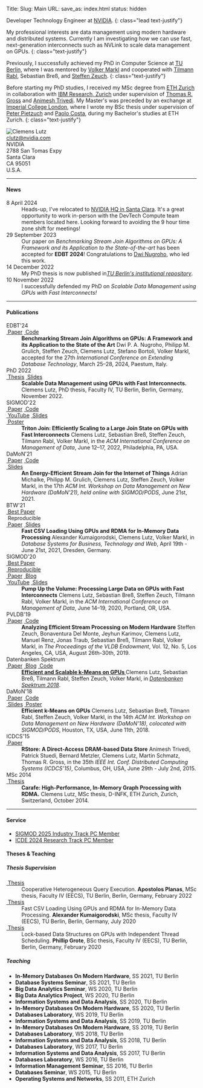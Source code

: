 Title:
Slug: Main
URL:
save_as: index.html
status: hidden

<div markdown=1 class="row">
<div markdown=1 class="col-xs-12 col-sm-12 col-md-8">

Developer Technology Engineer at [NVIDIA](https://www.nvidia.com).
{: class="lead text-justify"}

My professional interests are data management using modern hardware and distributed systems.
Currently I am investigating how we can use fast, next-generation interconnects such as NVLink to scale data management on GPUs.
{: class="text-justify"}

Previously, I successfully achieved my PhD in Computer Science at [TU Berlin](https://www.tu.berlin), where I was
mentored by
[Volker Markl](https://www.tu.berlin/dima/ueber-uns/prof-dr-volker-markl)
and cooperated with
[Tilmann Rabl](https://hpi.de/rabl/team/prof-dr-tilmann-rabl.html),
Sebastian Breß, and
[Steffen Zeuch](https://www.user.tu-berlin.de/zeuchste/).
{: class="text-justify"}

Before starting my PhD studies,
I received my MSc degree from
[ETH Zurich](https://ethz.ch/en.html)
in collaboration with
[IBM Research, Zurich](https://www.zurich.ibm.com)
under supervision of
[Thomas R. Gross](https://www.lst.inf.ethz.ch/people/personal-pages/trg.html)
and
[Animesh Trivedi](https://animeshtrivedi.github.io).
My Master's was preceded by an exchange at
[Imperial College London](https://www.imperial.ac.uk),
where I wrote my BSc thesis under supervision of
[Peter Pietzuch](https://www.doc.ic.ac.uk/~prp)
and
[Paolo Costa](https://www.microsoft.com/en-us/research/people/pcosta),
during my Bachelor's studies at ETH Zurich.
{: class="text-justify"}

</div>
<div class="col-xs-4 col-sm-6 col-md-3">
<img alt="Clemens Lutz" src="{static}/images/clemens_image.jpg" {: class="img-thumbnail center-block"}>
</div>
<div class="col-xs-8 col-sm-6 col-md-4">
<div class="row">
<div class="col-xs-2 text-center col-minimize">
<abbr title="E-mail">
<i class="fa fa-envelope"></i>
</abbr>
</div>
<div class="col-xs-10">
<a href="mailto:clutz@nvidia.com">clutz@nvidia.com</a>
</div>
</div>
<div class="row">
<div class="col-xs-2 col-minimize">
<abbr title="Address">
<i class="fa fa-map-marker"></i>
</abbr>
</div>
<div class="col-xs-10">
NVIDIA<br />
2788 San Tomas Expy<br />
Santa Clara<br />
CA 95051<br />
U.S.A.
</div>
</div>
</div>
</div>
<div markdown=1 class="row">
<div markdown=1 class="col-sm-12">

***
#### News

<dl markdown=1 class="dl-horizontal">

<dt>
8 April 2024
</dt>
<dd>
Heads-up, I've relocated to <a
href="https://nvidianews.nvidia.com/multimedia/santa-clara-headquarters">NVIDIA
HQ in Santa Clara</a>. It's a great opportunity to work in-person with the
DevTech Compute team members located here. Looking forward to avoiding the 9
hour time zone shift for meetings!
</dd>

<dt>
29 September 2023
</dt>
<dd>
Our paper on <em>Benchmarking Stream Join Algorithms on GPUs: A Framework and
its Application to the State-of-the-art</em> has been accepted for <strong>EDBT
2024</strong>! Congratulations to <a href="https://dpanugroho.github.io">Dwi
Nugroho</a>, who led this work.
</dd>

<dt>
14 December 2022
</dt>
<dd>
My PhD thesis is now published in<a
href="https://depositonce.tu-berlin.de/items/a5918658-8f85-4bb5-9668-cb043526b76a"><em>TU
Berlin's institutional repository</em></a>.
</dd>

<dt>
10 November 2022
</dt>
<dd>
I successfully defended my PhD on <em>Scalable Data Management using GPUs with
Fast Interconnects!</em>
</dd>

</dl>

***
#### Publications

<dl markdown=1 class="dl-horizontal">

<dt>
<span class="label label-primary">EDBT'24</span><br class="hidden-xs" />
<a class="label label-default" href="pdfs/edbt_2024_benchmarking_stream_join_algorithms_on_gpus.pdf"><i class="fa fa-file-pdf-o"></i>&nbsp;Paper</a>
<a class="label label-default" href="https://github.com/TU-Berlin-DIMA/gpu-stream-join-benchmark"><i class="fa fa-github"></i>&nbsp;Code</a>
</dt>
<dd>
<strong>Benchmarking Stream Join Algorithms on GPUs: A Framework and its Application to the State of the Art</strong>
Dwi P. A. Nugroho, Philipp M. Grulich, Steffen Zeuch, Clemens Lutz, Stefano Bortoli, Volker Markl, accepted for the
27th <em>International Conference on Extending Database Technology</em>, March 25–28, 2024, Paestum, Italy.
</dd>

<dt>
<span class="label label-primary">PhD 2022</span><br class="hidden-xs" />
<a class="label label-default" href="pdfs/phd_thesis_clemens_lutz.pdf"><i class="fa fa-file-pdf-o"></i>&nbsp;Thesis</a>
<a class="label label-default" href="pdfs/phd_defense_clemens_lutz.pdf"><i class="fa fa-file-powerpoint-o"></i>&nbsp;Slides</a>
</dt>
<dd>
<strong>Scalable Data Management using GPUs with Fast Interconnects.</strong>
Clemens Lutz, PhD thesis, Faculty IV, TU Berlin, Berlin, Germany, November 2022.
</dd>

<dt>
<span class="label label-primary">SIGMOD'22</span><br class="hidden-xs" />
<a class="label label-default" href="pdfs/sigmod_2022_efficiently_scaling_to_a_large_join_state_on_gpus_with_fast_interconnects.pdf"><i class="fa fa-file-pdf-o"></i>&nbsp;Paper</a>
<a class="label label-default" href="https://github.com/TU-Berlin-DIMA/fast-interconnects"><i class="fa fa-github"></i>&nbsp;Code</a>
<br class="hidden-xs" />
<a class="label label-default" href="https://youtu.be/sOxvjcRE3OY"><i class="fa fa-youtube-play"></i>&nbsp;YouTube</a>
<a class="label label-default" href="pdfs/sigmod_2022_efficiently_scaling_to_a_large_join_state_on_gpus_with_fast_interconnects_slides.pdf"><i class="fa fa-file-powerpoint-o"></i>&nbsp;Slides</a>
<br class="hidden-xs" />
<a class="label label-default" href="pdfs/sigmod_2022_efficiently_scaling_to_a_large_join_state_on_gpus_with_fast_interconnects_poster.pdf"><i class="fa fa-comments"></i>&nbsp;Poster</a>
</dt>
<dd>
<strong>Triton Join: Efficiently Scaling to a Large Join State on GPUs with Fast Interconnects</strong>
Clemens Lutz, Sebastian Breß, Steffen Zeuch, Tilmann Rabl, Volker Markl, in the
<em>ACM International Conference on Management of Data</em>, June 12–17, 2022, Philadelphia, PA, USA.
</dd>

<dt>
<span class="label label-primary">DaMoN'21</span><br class="hidden-xs" />
<a class="label label-default" href="pdfs/damon_2021_energy_efficient_stream_join.pdf"><i class="fa fa-file-pdf-o"></i>&nbsp;Paper</a>
<a class="label label-default" href="https://github.com/TU-Berlin-DIMA/ecoJoin"><i class="fa fa-github"></i>&nbsp;Code</a>
<br class="hidden-xs" />
<a class="label label-default" href="pdfs/damon_2021_energy_efficient_stream_join_slides.pdf"><i class="fa fa-file-powerpoint-o"></i>&nbsp;Slides</a>
</dt>
<dd>
<strong>An Energy-Efficient Stream Join for the Internet of Things</strong>
Adrian Michalke, Philipp M. Grulich, Clemens Lutz, Steffen Zeuch, Volker Markl, in the 17th <em>ACM Int. Workshop on Data Management on New Hardware (DaMoN'21), held online with SIGMOD/PODS</em>, June 21st, 2021.
</dd>

<dt>
<span class="label label-primary">BTW'21</span><br class="hidden-xs" />
<a class="label label-warning" href="https://fb-dbis.gi.de/auszeichnungen/btw-best-paper-awards"><i class="fa fa-trophy"></i>&nbsp;Best Paper</a>
<br class="hidden-xs" />
<span class="label label-warning"><i class="fa fa-trophy"></i>&nbsp;Reproducible</span>
<br class="hidden-xs" />
<a class="label label-default" href="pdfs/btw_2021_fast_csv_loading_using_gpus.pdf"><i class="fa fa-file-pdf-o"></i>&nbsp;Paper</a>
<a class="label label-default" href="pdfs/btw_2021_fast_csv_loading_using_gpus_slides.pdf"><i class="fa fa-file-powerpoint-o"></i>&nbsp;Slides</a>
</dt>
<dd>
<strong>Fast CSV Loading Using GPUs and RDMA for In-Memory Data Processing</strong>
Alexander Kumaigorodski, Clemens Lutz, Volker Markl, in
<em>Database Systems for Business, Technology and Web</em>, April 19th - June 21st, 2021, Dresden, Germany.
</dd>

<dt>
<span class="label label-primary">SIGMOD'20</span><br class="hidden-xs" />
<a class="label label-warning" href="https://sigmod2020.org/sigmod_awards.shtml"><i class="fa fa-trophy"></i>&nbsp;Best Paper</a>
<br class="hidden-xs" />
<a class="label label-warning" href="https://dl.acm.org/doi/10.1145/3318464.3389705"><i class="fa fa-trophy"></i>&nbsp;Reproducible</a>
<br class="hidden-xs" />
<a class="label label-default" href="pdfs/sigmod_2020_processing_large_data_on_gpus_with_fast_interconnects.pdf"><i class="fa fa-file-pdf-o"></i>&nbsp;Paper</a>
<a class="label label-default" href="{filename}/20200507_fast_interconnects/fast_interconnects.md"><i class="fa fa-pencil"></i>&nbsp;Blog</a>
<br class="hidden-xs" />
<a class="label label-default" href="https://youtu.be/HAFBkNLGOhI"><i class="fa fa-youtube-play"></i>&nbsp;YouTube</a>
<a class="label label-default" href="pdfs/sigmod_2020_processing_large_data_on_gpus_with_fast_interconnects_slides.pdf"><i class="fa fa-file-powerpoint-o"></i>&nbsp;Slides</a>
</dt>
<dd>
<strong>Pump Up the Volume: Processing Large Data on GPUs with Fast Interconnects</strong>
Clemens Lutz, Sebastian Breß, Steffen Zeuch, Tilmann Rabl, Volker Markl, in the
<em>ACM International Conference on Management of Data</em>, June 14–19, 2020, Portland, OR, USA.
</dd>

<dt>
<span class="label label-primary">PVLDB'19</span><br class="hidden-xs" />
<a class="label label-default" href="pdfs/pvldb_2019_analyzing_efficient_stream_processing.pdf"><i class="fa fa-file-pdf-o"></i>&nbsp;Paper</a>
<a class="label label-default" href="https://github.com/VenturaDelMonte/analyzing-streaming-mhw"><i class="fa fa-github"></i>&nbsp;Code</a>
</dt>
<dd>
<strong>Analyzing Efficient Stream Processing on Modern Hardware</strong>
Steffen Zeuch, Bonaventura Del Monte, Jeyhun Karimov, Clemens Lutz, Manuel Renz, Jonas Traub, Sebastian Breß, Tilmann Rabl, Volker Markl, in
<em>The Proceedings of the VLDB Endowment</em>, Vol. 12, No. 5, Los Angeles, CA, USA, August 26th-30th, 2019.
</dd>

<dt>
<span class="label label-primary">Datenbanken Spektrum</span><br class="hidden-xs" />
<a class="label label-default" href="pdfs/datenbanken_spektrum_2018_efficient_and_scalable_kmeans_on_gpus_accepted_manuscript.pdf"><i class="fa fa-file-pdf-o"></i>&nbsp;Paper</a>
<a class="label label-default" href="https://web.archive.org/web/20201229210251/https://e2data.eu/blog/showcasing-the-potential-of-gpu-acceleration-in-data-analytics"><i class="fa fa-pencil"></i>&nbsp;Blog</a>
<a class="label label-default" href="https://github.com/TU-Berlin-DIMA/CL-kmeans"><i class="fa fa-github"></i>&nbsp;Code</a>
</dt>
<dd>
<strong>
<a href="#" data-toggle="tooltip" title="This is a post-peer-review, pre-copyedit version of an article published in Datenbanken Spektrum. The final authenticated version is available online at: https://doi.org/10.1007/s13222-018-0293-x">
Efficient and Scalable k-Means on GPUs
</a>
</strong>
Clemens Lutz, Sebastian Breß, Tilmann Rabl, Steffen Zeuch, Volker Markl, in <a href="https://doi.org/10.1007/s13222-018-0293-x"><em>Datenbanken Spektrum 2018</em></a>.
</dd>

<dt>
<span class="label label-primary">DaMoN'18</span><br class="hidden-xs" />
<a class="label label-default" href="pdfs/damon_2018_efficient_k-means_on_gpus.pdf"><i class="fa fa-file-pdf-o"></i>&nbsp;Paper</a>
<a class="label label-default" href="https://github.com/TU-Berlin-DIMA/CL-kmeans"><i class="fa fa-github"></i>&nbsp;Code</a>
<br class="hidden-xs" />
<a class="label label-default" href="pdfs/damon_2018_efficient_k-means_on_gpus_slides.pdf"><i class="fa fa-file-powerpoint-o"></i>&nbsp;Slides</a>
<a class="label label-default" href="pdfs/damon_2018_efficient_k-means_on_gpus_poster.pdf"><i class="fa fa-comments"></i>&nbsp;Poster</a>
</dt>
<dd>
<strong>Efficient k-Means on GPUs</strong>
Clemens Lutz, Sebastian Breß, Tilmann Rabl, Steffen Zeuch, Volker Markl, in the 14th <em>ACM Int. Workshop on Data Management on New Hardware (DaMoN'18), colocated with SIGMOD/PODS</em>, Houston, TX, USA, June 11th, 2018.
</dd>

<dt>
<span class="label label-primary">ICDCS'15</span><br class="hidden-xs" />
<a class="label label-default" href="http://ieeexplore.ieee.org/xpl/articleDetails.jsp?arnumber=7164952"><i class="fa fa-external-link"></i>&nbsp;Paper</a>
</dt>
<dd>
<strong>RStore: A Direct-Access DRAM-based Data Store</strong>
Animesh Trivedi, Patrick Stuedi, Bernard Metzler, Clemens Lutz, Martin Schmatz, Thomas R. Gross, in the 35th <em>IEEE Int. Conf. Distributed Computing Systems (ICDCS'15)</em>, Columbus, OH, USA, June 29th - July 2nd, 2015.
</dd>

<dt>
<span class="label label-primary">MSc 2014</span><br class="hidden-xs" />
<a class="label label-default" href="pdfs/msc_thesis_clemens_lutz.pdf"><i class="fa fa-file-pdf-o"></i>&nbsp;Thesis</a>
</dt>
<dd>
<strong>Carafe: High-Performance, In-Memory Graph Processing with RDMA.</strong>
Clemens Lutz, MSc thesis, D-INFK, ETH Zurich, Zurich, Switzerland, October 2014.
</dd>
</dl>

***
#### Service

- [SIGMOD 2025 Industry Track PC Member](https://2025.sigmod.org/org_industrial_pc.shtml)
- [ICDE 2024 Research Track PC Member](https://icde2024.github.io/CFP_research.html)

#### Theses & Teaching

##### Thesis Supervision

<dl markdown=1 class="dl-horizontal">

<dt>
<a class="label label-default" href="pdfs/msc_thesis_apostolos_planas.pdf"><i class="fa fa-file-pdf-o"></i>&nbsp;Thesis</a>
</dt>
<dd>
Cooperative Heterogeneous Query Execution.
<strong>Apostolos Planas</strong>, MSc thesis, Faculty IV (EECS), TU Berlin, Berlin, Germany, February 2022
</dd>

<dt>
<a class="label label-default" href="pdfs/msc_thesis_alexander_kumaigorodski.pdf"><i class="fa fa-file-pdf-o"></i>&nbsp;Thesis</a>
</dt>
<dd>
Fast CSV Loading Using GPUs and RDMA for In-Memory Data Processing.
<strong>Alexander Kumaigorodski</strong>, MSc thesis, Faculty IV (EECS), TU Berlin, Berlin, Germany, July 2020
</dd>

<dt>
<a class="label label-default" href="pdfs/bsc_thesis_phillip_grote.pdf"><i class="fa fa-file-pdf-o"></i>&nbsp;Thesis</a>
</dt>
<dd>
Lock-based Data Structures on GPUs with Independent Thread Scheduling.
<strong>Phillip Grote</strong>, BSc thesis, Faculty IV (EECS), TU Berlin, Berlin, Germany, February 2020
</dd>

</dl>

##### Teaching

- **In-Memory Databases On Modern Hardware**, SS 2021, TU Berlin
- **Database Systems Seminar**, SS 2021, TU Berlin
- **Big Data Analytics Seminar**, WS 2020, TU Berlin
- **Big Data Analytics Project**, WS 2020, TU Berlin
- **Information Systems and Data Analysis**, SS 2020, TU Berlin
- **In-Memory Databases On Modern Hardware**, SS 2020, TU Berlin
- **Databases Laboratory**, WS 2019, TU Berlin
- **Information Systems and Data Analysis**, SS 2019, TU Berlin
- **In-Memory Databases On Modern Hardware**, SS 2019, TU Berlin
- **Databases Laboratory**, WS 2018, TU Berlin
- **Information Systems and Data Analysis**, SS 2018, TU Berlin
- **Databases Laboratory**, WS 2017, TU Berlin
- **Information Systems and Data Analysis**, SS 2017, TU Berlin
- **Databases Laboratory**, WS 2016, TU Berlin
- **Information Management Seminar**, SS 2016, TU Berlin
- **Databases Seminar**, WS 2015, TU Berlin
- **Operating Systems and Networks**, SS 2011, ETH Zurich

</div>
</div>
